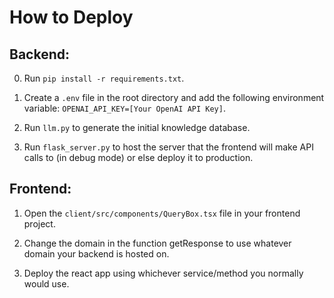 # How to Deploy

## Backend:

0. Run `pip install -r requirements.txt`.

1. Create a `.env` file in the root directory and add the following environment variable:
`OPENAI_API_KEY=[Your OpenAI API Key]`.

2. Run `llm.py` to generate the initial knowledge database.

3. Run `flask_server.py` to host the server that the frontend will make API calls to (in debug mode) or else deploy it to production.

## Frontend:

1. Open the `client/src/components/QueryBox.tsx` file in your frontend project.

2. Change the domain in the function getResponse to use whatever domain your backend is hosted on.

3. Deploy the react app using whichever service/method you normally would use.
